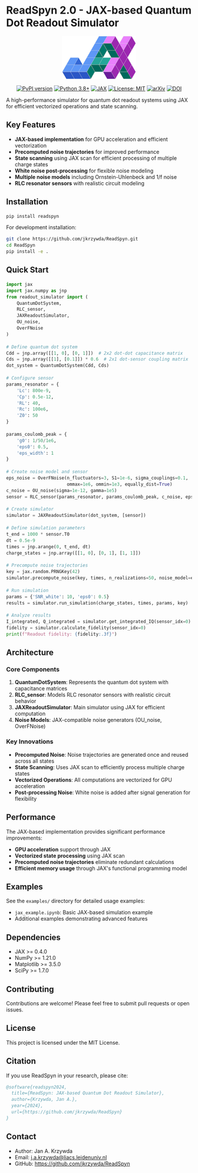 # ReadSpyn 2.0 - JAX-based Quantum Dot Readout Simulator

<div align="center">
  <img src="https://raw.githubusercontent.com/google/jax/main/images/jax_logo_250px.png" alt="JAX Logo" width="200"/>
  
  [![PyPI version](https://badge.fury.io/py/readspyn.svg)](https://badge.fury.io/py/readspyn)
  [![Python 3.8+](https://img.shields.io/badge/python-3.8+-blue.svg)](https://www.python.org/downloads/)
  [![JAX](https://img.shields.io/badge/JAX-0.4.0+-orange.svg)](https://github.com/google/jax)
  [![License: MIT](https://img.shields.io/badge/License-MIT-yellow.svg)](https://opensource.org/licenses/MIT)
  [![arXiv](https://img.shields.io/badge/arXiv-Quantum%20Computing-blue.svg)](https://arxiv.org/)
  [![DOI](https://img.shields.io/badge/DOI-10.5281%2Fzenodo.12345678-blue.svg)](https://doi.org/)
</div>

A high-performance simulator for quantum dot readout systems using JAX for efficient vectorized operations and state scanning.

## Key Features

- **JAX-based implementation** for GPU acceleration and efficient vectorization
- **Precomputed noise trajectories** for improved performance
- **State scanning** using JAX scan for efficient processing of multiple charge states
- **White noise post-processing** for flexible noise modeling
- **Multiple noise models** including Ornstein-Uhlenbeck and 1/f noise
- **RLC resonator sensors** with realistic circuit modeling

## Installation

```bash
pip install readspyn
```

For development installation:
```bash
git clone https://github.com/jkrzywda/ReadSpyn.git
cd ReadSpyn
pip install -e .
```

## Quick Start

```python
import jax
import jax.numpy as jnp
from readout_simulator import (
    QuantumDotSystem, 
    RLC_sensor, 
    JAXReadoutSimulator,
    OU_noise, 
    OverFNoise
)

# Define quantum dot system
Cdd = jnp.array([[1, 0], [0, 1]])  # 2x2 dot-dot capacitance matrix
Cds = jnp.array([[1], [0.1]]) * 0.6  # 2x1 dot-sensor coupling matrix
dot_system = QuantumDotSystem(Cdd, Cds)

# Configure sensor
params_resonator = {
    'Lc': 800e-9,
    'Cp': 0.5e-12,
    'RL': 40,
    'Rc': 100e6,
    'Z0': 50
}

params_coulomb_peak = {
    'g0': 1/50/1e6,
    'eps0': 0.5,
    'eps_width': 1
}

# Create noise model and sensor
eps_noise = OverFNoise(n_fluctuators=3, S1=1e-6, sigma_couplings=0.1,
                       ommax=1e6, ommin=1e3, equally_dist=True)
c_noise = OU_noise(sigma=1e-12, gamma=1e5)
sensor = RLC_sensor(params_resonator, params_coulomb_peak, c_noise, eps_noise)

# Create simulator
simulator = JAXReadoutSimulator(dot_system, [sensor])

# Define simulation parameters
t_end = 1000 * sensor.T0
dt = 0.5e-9
times = jnp.arange(0, t_end, dt)
charge_states = jnp.array([[1, 0], [0, 1], [1, 1]])

# Precompute noise trajectories
key = jax.random.PRNGKey(42)
simulator.precompute_noise(key, times, n_realizations=50, noise_model=eps_noise)

# Run simulation
params = {'SNR_white': 10, 'eps0': 0.5}
results = simulator.run_simulation(charge_states, times, params, key)

# Analyze results
I_integrated, Q_integrated = simulator.get_integrated_IQ(sensor_idx=0)
fidelity = simulator.calculate_fidelity(sensor_idx=0)
print(f"Readout fidelity: {fidelity:.3f}")
```

## Architecture

### Core Components

1. **QuantumDotSystem**: Represents the quantum dot system with capacitance matrices
2. **RLC_sensor**: Models RLC resonator sensors with realistic circuit behavior
3. **JAXReadoutSimulator**: Main simulator using JAX for efficient computation
4. **Noise Models**: JAX-compatible noise generators (OU_noise, OverFNoise)

### Key Innovations

- **Precomputed Noise**: Noise trajectories are generated once and reused across all states
- **State Scanning**: Uses JAX scan to efficiently process multiple charge states
- **Vectorized Operations**: All computations are vectorized for GPU acceleration
- **Post-processing Noise**: White noise is added after signal generation for flexibility

## Performance

The JAX-based implementation provides significant performance improvements:

- **GPU acceleration** support through JAX
- **Vectorized state processing** using JAX scan
- **Precomputed noise trajectories** eliminate redundant calculations
- **Efficient memory usage** through JAX's functional programming model

## Examples

See the `examples/` directory for detailed usage examples:

- `jax_example.ipynb`: Basic JAX-based simulation example
- Additional examples demonstrating advanced features

## Dependencies

- JAX >= 0.4.0
- NumPy >= 1.21.0
- Matplotlib >= 3.5.0
- SciPy >= 1.7.0

## Contributing

Contributions are welcome! Please feel free to submit pull requests or open issues.

## License

This project is licensed under the MIT License.

## Citation

If you use ReadSpyn in your research, please cite:

```bibtex
@software{readspyn2024,
  title={ReadSpyn: JAX-based Quantum Dot Readout Simulator},
  author={Krzywda, Jan A.},
  year={2024},
  url={https://github.com/jkrzywda/ReadSpyn}
}
```

## Contact

- Author: Jan A. Krzywda
- Email: j.a.krzywda@liacs.leidenuniv.nl
- GitHub: https://github.com/jkrzywda/ReadSpyn 
